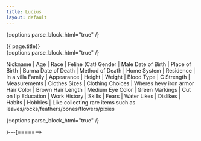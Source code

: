 ```yaml
---
title: Lucius 
layout: default
---
```

{::options parse_block_html="true" /}
<div class="row">
<div class="col-md-3">
<div class="panel panel-default no-padding">
<div class="panel-heading">
{{ page.title}}
</div>
<div class="panel-body">
</div>
<div class="panel-body">
{::options parse_block_html="true" /}


Nickname | 
Age | 
Race | Feline (Cat) 
Gender | Male 
Date of Birth | 
Place of Birth | Burma 
Date of Death | 
Method of Death | 
Home System | 
Residence | In a villa 
Family | 
Appearance | 
Height | 
Weight | 
Blood Type | C
Strength | 
Measurements | 
Clothes Sizes | 
Clothing Choices | Wheres hevy iron armor 
Hair Color | Brown 
Hair Length | Medium 
Eye Color | Green 
Markings | Cut on lip
Education | 
Work History |
Skills | 
Fears | Water
Likes | 
Dislikes | 
Habits | 
Hobbies | Like collecting rare items such as leaves/rocks/feathers/bones/flowers/pixies

</div>
</div>
</div>
<div class="col-md-9">
{::options parse_block_html="true" /}

)---[=======>


</div>
</div>
